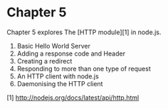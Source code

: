 # Chapter 5

Chapter 5 explores The [HTTP module][1] in node.js.

1. Basic Hello World Server
2. Adding a response code and Header
3. Creating a redirect
4. Responding to more than one type of request
5. An HTTP client with node.js
6. Daemonising the HTTP client

[1] http://nodejs.org/docs/latest/api/http.html


